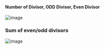 #### Number of Divisor, ODD Divisor, Even Divisor


![image](https://user-images.githubusercontent.com/63524824/236367720-2761134f-62d3-46a3-9355-dce03a370725.png)



### Sum of even/odd divisors


![image](https://user-images.githubusercontent.com/63524824/236368659-f07c2440-715d-449e-9e90-70421e16e073.png)

